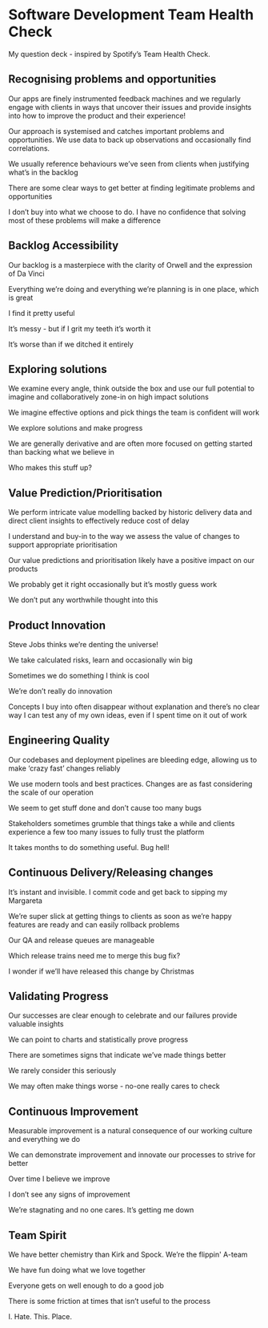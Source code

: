 # Software Development Team Health Check

My question deck - inspired by Spotify’s Team Health Check.

## Recognising problems and opportunities

Our apps are finely instrumented feedback machines and we regularly engage with clients in ways that uncover their issues and provide insights into how to improve the product and their experience!

Our approach is systemised and catches important problems and opportunities. We use data to back up observations and occasionally find correlations.

We usually reference behaviours we’ve seen from clients when justifying what’s in the backlog

There are some clear ways to get better at finding legitimate problems and opportunities

I don’t buy into what we choose to do. I have no confidence that solving most of these problems will make a difference


## Backlog Accessibility

Our backlog is a masterpiece with the clarity of Orwell and the expression of Da Vinci

Everything we’re doing and everything we’re planning is in one place, which is great

I find it pretty useful

It’s messy - but if I grit my teeth it’s worth it

It’s worse than if we ditched it entirely


## Exploring solutions

We examine every angle, think outside the box and use our full potential to imagine and collaboratively zone-in on high impact solutions

We imagine effective options and pick things the team is confident will work

We explore solutions and make progress

We are generally derivative and are often more focused on getting started than backing what we believe in

Who makes this stuff up?


## Value Prediction/Prioritisation

We perform intricate value modelling backed by historic delivery data and direct client insights to effectively reduce cost of delay

I understand and buy-in to the way we assess the value of changes to support appropriate prioritisation

Our value predictions and prioritisation likely have a positive impact on our products

We probably get it right occasionally but it’s mostly guess work

We don’t put any worthwhile thought into this


## Product Innovation

Steve Jobs thinks we’re denting the universe!

We take calculated risks, learn and occasionally win big

Sometimes we do something I think is cool

We’re don’t really do innovation

Concepts I buy into often disappear without explanation and there’s no clear way I can test any of my own ideas, even if I spent time on it out of work


## Engineering Quality

Our codebases and deployment pipelines are bleeding edge, allowing us to make ‘crazy fast’ changes reliably

We use modern tools and best practices. Changes are as fast considering the scale of our operation

We seem to get stuff done and don’t cause too many bugs

Stakeholders sometimes grumble that things take a while and clients experience a few too many issues to fully trust the platform

It takes months to do something useful. Bug hell!


## Continuous Delivery/Releasing changes

It’s instant and invisible. I commit code and get back to sipping my Margareta

We’re super slick at getting things to clients as soon as we’re happy features are ready and can easily rollback problems

Our QA and release queues are manageable

Which release trains need me to merge this bug fix?

I wonder if we’ll have released this change by Christmas


## Validating Progress

Our successes are clear enough to celebrate and our failures provide valuable insights

We can point to charts and statistically prove progress

There are sometimes signs that indicate we’ve made things better

We rarely consider this seriously

We may often make things worse - no-one really cares to check


## Continuous Improvement

Measurable improvement is a natural consequence of our working culture and everything we do

We can demonstrate improvement and innovate our processes to strive for better

Over time I believe we improve

I don’t see any signs of improvement

We’re stagnating and no one cares. It’s getting me down


## Team Spirit

We have better chemistry than Kirk and Spock. We’re the flippin' A-team

We have fun doing what we love together

Everyone gets on well enough to do a good job

There is some friction at times that isn’t useful to the process

I. Hate. This. Place.
